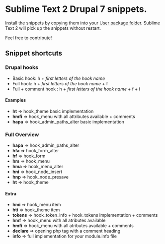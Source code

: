 # Sublime Text 2 Drupal 7 snippets. #

Install the snippets by copying them into your [User package folder](http://docs.sublimetext.info/en/latest/basic_concepts.html#the-user-package). Sublime Text 2 will pick up the snippets without restart.

Feel free to contribute!

## Snippet shortcuts ##

### Drupal hooks ###
* Basic hook: h + *first letters of the hook name*
* Full hook:  h + *first letters of the hook name* + f
* Full + comment hook : h + *first letters of the hook name* + f + i

#### Examples ####
* **ht** => hook_theme basic implementation
* **hmfi** => hook_menu with all attributes available + comments
* **hapa** => hook_admin_paths_alter basic implementation

### Full Overview ###
* **hapa** => hook_admin_paths_alter
* **hfa** => hook_form_alter
* **hf** => hook_form
* **hm** => hook_menu
* **hma** => hook_menu_alter
* **hni** => hook_node_insert
* **hnp** => hook_node_presave
* **ht** => hook_theme

#### Extra ####

* **hmi** => hook_menu item
* **hti** => hook_theme item
* **tokens** => hook_token_info + hook_tokens implementation + comments
* **hmf** => hook_menu with all atributes available
* **hmfi** => hook_menu with all atributes available + comments
* **declare** => opening php tag with a comment heading
* **info** => full implementation for your module.info file
